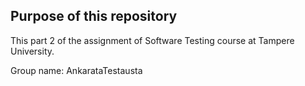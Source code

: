 ## Purpose of this repository

This part 2 of the assignment of Software Testing course at Tampere University.

Group name: AnkarataTestausta
